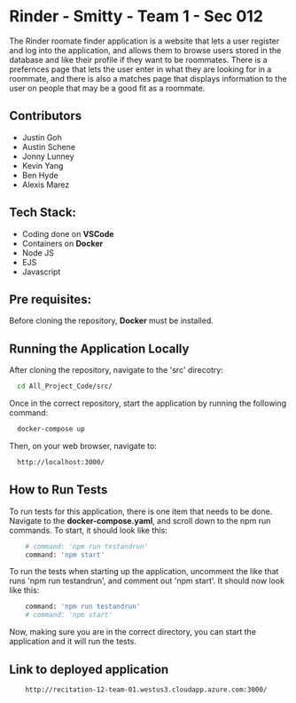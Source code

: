 # Rinder - Smitty - Team 1 - Sec 012

The Rinder roomate finder application is a website that lets a user register and log into the application, and allows them to browse users stored in the database and like their profile if they want to be roommates. There is a prefernces page that lets the user enter in what they are looking for in a roommate, and there is also a matches page that displays information to the user on people that may be a good fit as a roommate.

## Contributors
* Justin Goh
* Austin Schene
* Jonny Lunney
* Kevin Yang
* Ben Hyde
* Alexis Marez

## Tech Stack:
* Coding done on **VSCode**
* Containers on **Docker**
* Node JS
* EJS
* Javascript

## Pre requisites: 
Before cloning the repository, **Docker** must be installed.

## Running the Application Locally
After cloning the repository, navigate to the 'src' direcotry:

```bash
  cd All_Project_Code/src/
```
Once in the correct repository, start the application by running the following command:

```bash
  docker-compose up
```
Then, on your web browser, navigate to: 

```bash
  http://localhost:3000/
```
## How to Run Tests
To run tests for this application, there is one item that needs to be done. Navigate to the **docker-compose.yaml**, and scroll down to the npm run commands. To start, it should look like this:

```bash
    # command: 'npm run testandrun'
    command: 'npm start'
```

To run the tests when starting up the application, uncomment the like that runs 'npm run testandrun', and comment out 'npm start'. It should now look like this: 

```bash
    command: 'npm run testandrun'
    # command: 'npm start'
```

Now, making sure you are in the correct directory, you can start the application and it will run the tests.

## Link to deployed application

```bash
    http://recitation-12-team-01.westus3.cloudapp.azure.com:3000/
```
